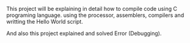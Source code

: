This  project will be explaining in detail how to compile code using C programing language. 
using the processor, assemblers, compilers and writting the Hello World script. 

And also this project explained and solved Error (Debugging). 
